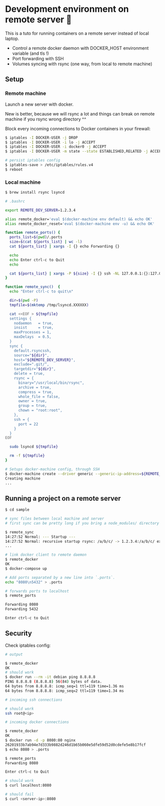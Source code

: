 
# Development environment on remote server 🚀

This is a tuto for running containers on a remote server instead of local laptop.

- Control a remote docker daemon with DOCKER_HOST environment variable (and tls !)
- Port forwarding with SSH
- Volumes syncing with rsync (one way, from local to remote machine)

## Setup

### Remote machine

Launch a new server with docker.

New is better, because we will rsync a lot and things can break on remote machine if you rsync wrong directory ^^

Block every incoming connections to Docker containers in your firewall:

```sh
$ iptables -I DOCKER-USER -j DROP
$ iptables -I DOCKER-USER -i lo -j ACCEPT
$ iptables -I DOCKER-USER -i docker0 -j ACCEPT
$ iptables -I DOCKER-USER -m state --state ESTABLISHED,RELATED -j ACCEPT

# persist iptables config
$ iptables-save > /etc/iptables/rules.v4
$ reboot
```

### Local machine

```sh
$ brew install rsync lsyncd
```

```sh
# .bashrc

export REMOTE_DEV_SERVER=1.2.3.4

alias remote_docker='eval $(docker-machine env default) && echo OK'
alias remote_docker_reset='eval $(docker-machine env -u) && echo OK'

function remote_ports() {
  ports_list=$(pwd)/.ports
  size=$(cat ${ports_list} | wc -l)
  cat ${ports_list} | xargs -I {} echo Forwarding {}

  echo
  echo Enter ctrl-c to Quit
  echo

  cat ${ports_list} | xargs -P ${size} -I {} ssh -NL 127.0.0.1:{}:127.0.0.1:{} root@${REMOTE_DEV_SERVER}
}

function remote_sync()	{
  echo "Enter ctrl-c to quit\n"

  dir=$(pwd -P)
  tmpfile=$(mktemp /tmp/lsyncd.XXXXXX)

  cat <<EOF > ${tmpfile}
  settings {
    nodaemon   = true,
    insist     = true,
    maxProcesses = 1,
    maxDelays  = 0.5,
  }
  sync {
    default.rsyncssh,
    source="${dir}",
    host="${REMOTE_DEV_SERVER}",
    exclude=".git/",
    targetdir="${dir}",
    delete = true,
    rsync = {
      binary="/usr/local/bin/rsync",
      archive = true,
      compress = true,
      whole_file = false,
      owner = true,
      group = true,
      chown = "root:root",
    },
    ssh = {
      port = 22
    }
  }
EOF

  sudo lsyncd ${tmpfile}

  rm -f ${tmpfile}
}
```

```sh
# Setups docker-machine config, through SSH
$ docker-machine create --driver generic --generic-ip-address=${REMOTE_DEV_SERVER} default
Creating machine
...
```

## Running a project on a remote server

```sh
$ cd sample
```

```sh
# sync files between local machine and server
# first sync can be pretty long if you bring a node_modules/ directory ;)

$ remote_sync
14:27:52 Normal: --- Startup ---
14:27:52 Normal: recursive startup rsync: /a/b/c/ -> 1.2.3.4:/a/b/c/ excluding .git/
...
```

```sh
# link docker client to remote daemon
$ remote_docker
OK
$ docker-compose up
```

```sh
# Add ports separated by a new line into `.ports`.
echo "8080\n5432" > .ports

# forwards ports to localhost
$ remote_ports

Forwarding 8080
Forwarding 5432

Enter ctrl-c to Quit
```

## Security

Check iptables config:

```sh
# output

$ remote_docker
OK
# should work
$ docker run --rm -it debian ping 8.8.8.8
PING 8.8.8.8 (8.8.8.8) 56(84) bytes of data.
64 bytes from 8.8.8.8: icmp_seq=1 ttl=119 time=1.36 ms
64 bytes from 8.8.8.8: icmp_seq=2 ttl=119 time=1.34 ms
```

```sh
# incoming ssh connections

# should work
ssh root@<ip>
```

```sh
# incoming docker connections

$ remote_docker
OK
$ docker run -d -p 8080:80 nginx
26201933b7ab94e7d333b9882d246d1b65b060e5dfe59d52d0cdefe5e8b17fcf
$ echo 8080 > .ports

$ remote_ports
Forwarding 8080

Enter ctrl-c to Quit

# should work
$ curl localhost:8080

# should fail
$ curl <server-ip>:8080
```
